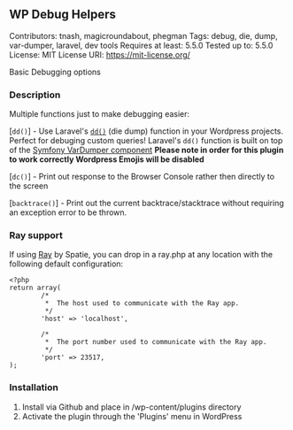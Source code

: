 ## WP Debug Helpers
Contributors: tnash, magicroundabout, phegman
Tags: debug, die, dump, var-dumper, laravel, dev tools
Requires at least: 5.5.0
Tested up to: 5.5.0
License: MIT
License URI: https://mit-license.org/

Basic Debugging options

### Description
Multiple functions just to make debugging easier:

[`dd()`] - Use Laravel's [`dd()`](https://laravel.com/docs/5.4/helpers#method-dd) (die dump) function in your Wordpress projects. Perfect for debuging custom queries! Laravel's `dd()` function is built on top of the [Symfony VarDumper component](http://symfony.com/doc/current/components/var_dumper.html)
**Please note in order for this plugin to work correctly Wordpress Emojis will be disabled**

[`dc()`] - Print out response to the Browser Console rather then directly to the screen

[`backtrace()`] - Print out the current backtrace/stacktrace without requiring an exception error to be thrown.

### Ray support
If using [Ray](https://myray.app/) by Spatie, you can drop in a ray.php at any location with the following default configuration:
```
<?php
return array(
		/*
		 *  The host used to communicate with the Ray app.
		 */
		'host' => 'localhost',

		/*
		 *  The port number used to communicate with the Ray app.
		 */
		'port' => 23517,
);
```

### Installation

1.  Install via Github and place in /wp-content/plugins directory
2.  Activate the plugin through the \'Plugins\' menu in WordPress
